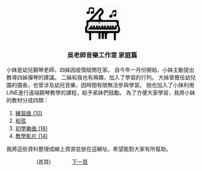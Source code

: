 ﻿---
keywords: 前言
---  
<p align="center">
<img src="assets/img/ett_compact_logo.svg" width="100" float="center"/>
<h3 align="center">吳老師音樂工作室 家庭篇</h3>
</p>


小妹是幼兒鋼琴老師，四姊因疫情賦閒在家。
自今年一月份開始，小妹主動提出教導四姊彈琴的建議。
二姊和我也有興趣，加入了學習的行列。
大姊曾擔任幼兒園的園長，也曾涉及幼兒音樂，因時間有限無法參與學習。
她也加入了小妹利用LINE進行遠端鋼琴教學的課程，給予弟妹們鼓勵。
為了方便大家學習，我將小妹的教材分成四類：
1. [練習曲 (10)](Practice)
2. [和弦](Cords)
3. [初學樂曲 (18)](Beginner)
4. [教學影片 (14)](Tutor)

我將這些資料整理成線上資源並放在這網址，希望能對大家有所幫助。

&nbsp;&nbsp;&nbsp;&nbsp;&nbsp;&nbsp;&nbsp;&nbsp;&nbsp;&nbsp;&nbsp;&nbsp;
&nbsp;&nbsp;&nbsp;&nbsp;&nbsp;&nbsp;
(首頁)
&nbsp;&nbsp;&nbsp;&nbsp;&nbsp;&nbsp;&nbsp;&nbsp;&nbsp;&nbsp;&nbsp;&nbsp;
[下一頁](Practice)



